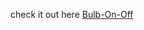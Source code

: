 <p>check it out here <a href="https://todolist-by-aliza.netlify.app/" target="_blank">Bulb-On-Off</a></p>
